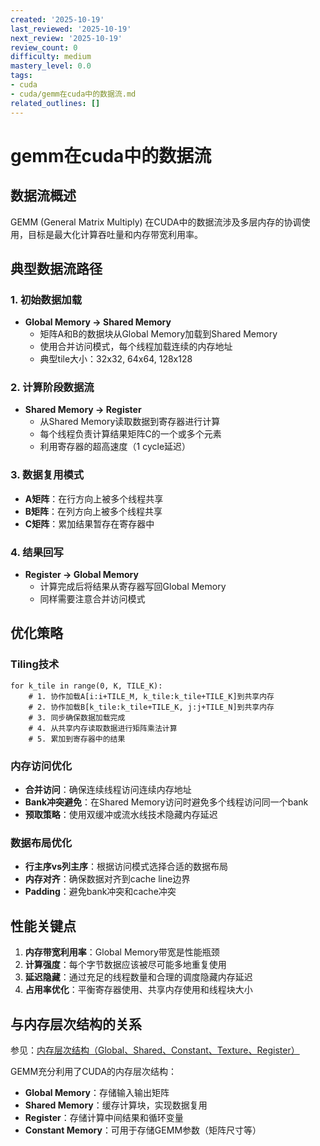 ```yaml
---
created: '2025-10-19'
last_reviewed: '2025-10-19'
next_review: '2025-10-19'
review_count: 0
difficulty: medium
mastery_level: 0.0
tags:
- cuda
- cuda/gemm在cuda中的数据流.md
related_outlines: []
---
```


# gemm在cuda中的数据流

## 数据流概述

GEMM (General Matrix Multiply) 在CUDA中的数据流涉及多层内存的协调使用，目标是最大化计算吞吐量和内存带宽利用率。

## 典型数据流路径

### 1. 初始数据加载
- **Global Memory → Shared Memory**
  - 矩阵A和B的数据块从Global Memory加载到Shared Memory
  - 使用合并访问模式，每个线程加载连续的内存地址
  - 典型tile大小：32x32, 64x64, 128x128

### 2. 计算阶段数据流
- **Shared Memory → Register**
  - 从Shared Memory读取数据到寄存器进行计算
  - 每个线程负责计算结果矩阵C的一个或多个元素
  - 利用寄存器的超高速度（1 cycle延迟）

### 3. 数据复用模式
- **A矩阵**：在行方向上被多个线程共享
- **B矩阵**：在列方向上被多个线程共享
- **C矩阵**：累加结果暂存在寄存器中

### 4. 结果回写
- **Register → Global Memory**
  - 计算完成后将结果从寄存器写回Global Memory
  - 同样需要注意合并访问模式

## 优化策略

### Tiling技术
```
for k_tile in range(0, K, TILE_K):
    # 1. 协作加载A[i:i+TILE_M, k_tile:k_tile+TILE_K]到共享内存
    # 2. 协作加载B[k_tile:k_tile+TILE_K, j:j+TILE_N]到共享内存
    # 3. 同步确保数据加载完成
    # 4. 从共享内存读取数据进行矩阵乘法计算
    # 5. 累加到寄存器中的结果
```

### 内存访问优化
- **合并访问**：确保连续线程访问连续内存地址
- **Bank冲突避免**：在Shared Memory访问时避免多个线程访问同一个bank
- **预取策略**：使用双缓冲或流水线技术隐藏内存延迟

### 数据布局优化
- **行主序vs列主序**：根据访问模式选择合适的数据布局
- **内存对齐**：确保数据对齐到cache line边界
- **Padding**：避免bank冲突和cache冲突

## 性能关键点

1. **内存带宽利用率**：Global Memory带宽是性能瓶颈
2. **计算强度**：每个字节数据应该被尽可能多地重复使用
3. **延迟隐藏**：通过充足的线程数量和合理的调度隐藏内存延迟
4. **占用率优化**：平衡寄存器使用、共享内存使用和线程块大小

## 与内存层次结构的关系

参见：[内存层次结构（Global、Shared、Constant、Texture、Register）](./内存层次结构（Global、Shared、Constant、Texture、Register）.md)

GEMM充分利用了CUDA的内存层次结构：
- **Global Memory**：存储输入输出矩阵
- **Shared Memory**：缓存计算块，实现数据复用
- **Register**：存储计算中间结果和循环变量
- **Constant Memory**：可用于存储GEMM参数（矩阵尺寸等）